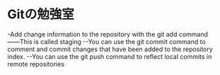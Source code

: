 # Gitの勉強室
-Add change information to the repository with the git add command
   ――This is called staging
--You can use the git commit command to comment and commit changes that have been added to the repository index.
--You can use the git push command to reflect local commits in remote repositories

